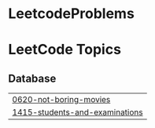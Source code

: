 # LeetcodeProblems
<!---LeetCode Topics Start-->
# LeetCode Topics
## Database
|  |
| ------- |
| [0620-not-boring-movies](https://github.com/NidhishGore/LeetcodeProblems/tree/master/0620-not-boring-movies) |
| [1415-students-and-examinations](https://github.com/NidhishGore/LeetcodeProblems/tree/master/1415-students-and-examinations) |
<!---LeetCode Topics End-->